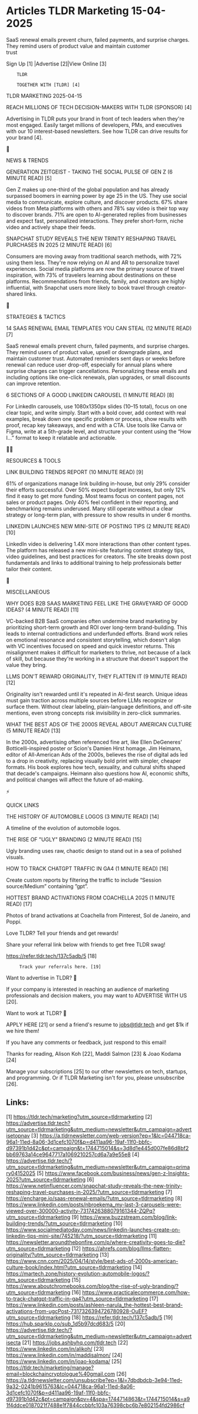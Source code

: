 # Articles TLDR Marketing 15-04-2025

SaaS renewal emails prevent churn, failed payments, and surprise
charges. They remind users of product value and maintain customer
trust ‌ ‌ ‌ ‌ ‌ ‌ ‌ ‌ ‌ ‌ ‌ ‌ ‌ ‌ ‌ ‌ ‌ ‌ ‌ ‌ ‌ ‌ ‌ ‌ ‌ ‌  ‌ ‌ ‌ ‌ ‌ ‌ ‌ ‌ ‌ ‌ ‌ ‌ ‌ ‌ ‌ ‌ ‌ ‌ ‌ ‌ ‌ ‌ ‌ ‌ ‌ ‌ 


 Sign Up [1] |Advertise [2]|View Online [3] 

		TLDR 

		TOGETHER WITH [TLDR] [4]

TLDR MARKETING 2025-04-15

 REACH MILLIONS OF TECH DECISION-MAKERS WITH TLDR (SPONSOR) [4] 

 Advertising in TLDR puts your brand in front of tech leaders when
they're most engaged. Easily target millions of developers, PMs, and
executives with our 10 interest-based newsletters. See how TLDR can
drive results for your brand [4]. 

📱 

NEWS & TRENDS

 GENERATION ZEITGEIST - TAKING THE SOCIAL PULSE OF GEN Z (6 MINUTE
READ) [5] 

 Gen Z makes up one-third of the global population and has already
surpassed boomers in earning power by age 25 in the US. They use
social media to communicate, explore culture, and discover products.
67% share videos from Meta platforms with others and 78% say video is
their top way to discover brands. 71% are open to AI-generated replies
from businesses and expect fast, personalized interactions. They
prefer short-form, niche video and actively shape their feeds. 

 SNAPCHAT STUDY REVEALS THE NEW TRINITY RESHAPING TRAVEL PURCHASES IN
2025 (2 MINUTE READ) [6] 

 Consumers are moving away from traditional search methods, with 72%
using them less. They're now relying on AI and AR to personalize
travel experiences. Social media platforms are now the primary source
of travel inspiration, with 73% of travelers learning about
destinations on these platforms. Recommendations from friends, family,
and creators are highly influential, with Snapchat users more likely
to book travel through creator-shared links. 

🚀 

STRATEGIES & TACTICS

 14 SAAS RENEWAL EMAIL TEMPLATES YOU CAN STEAL (12 MINUTE READ) [7] 

 SaaS renewal emails prevent churn, failed payments, and surprise
charges. They remind users of product value, upsell or downgrade
plans, and maintain customer trust. Automated reminders sent days or
weeks before renewal can reduce user drop-off, especially for annual
plans where surprise charges can trigger cancellations. Personalizing
these emails and including options like one-click renewals, plan
upgrades, or small discounts can improve retention. 

 6 SECTIONS OF A GOOD LINKEDIN CAROUSEL (1 MINUTE READ) [8] 

 For LinkedIn carousels, use 1080x1350px slides (10–15 total), focus
on one clear topic, and write simply. Start with a bold cover, add
context with real examples, break down one specific problem or
process, show results with proof, recap key takeaways, and end with a
CTA. Use tools like Canva or Figma, write at a 5th-grade level, and
structure your content using the “How I…” format to keep it
relatable and actionable. 

🧑‍💻 

RESOURCES & TOOLS

 LINK BUILDING TRENDS REPORT (10 MINUTE READ) [9] 

 61% of organizations manage link building in-house, but only 29%
consider their efforts successful. Over 50% expect budget increases,
but only 12% find it easy to get more funding. Most teams focus on
content pages, not sales or product pages. Only 40% feel confident in
their reporting, and benchmarking remains underused. Many still
operate without a clear strategy or long-term plan, with pressure to
show results in under 6 months. 

 LINKEDIN LAUNCHES NEW MINI-SITE OF POSTING TIPS (2 MINUTE READ) [10] 

 LinkedIn video is delivering 1.4X more interactions than other
content types. The platform has released a new mini-site featuring
content strategy tips, video guidelines, and best practices for
creators. The site breaks down post fundamentals and links to
additional training to help professionals better tailor their content.


🎁 

MISCELLANEOUS

 WHY DOES B2B SAAS MARKETING FEEL LIKE THE GRAVEYARD OF GOOD IDEAS? (4
MINUTE READ) [11] 

 VC-backed B2B SaaS companies often undermine brand marketing by
prioritizing short-term growth and ROI over long-term brand-building.
This leads to internal contradictions and underfunded efforts. Brand
work relies on emotional resonance and consistent storytelling, which
doesn't align with VC incentives focused on speed and quick investor
returns. This misalignment makes it difficult for marketers to thrive,
not because of a lack of skill, but because they're working in a
structure that doesn't support the value they bring. 

 LLMS DON'T REWARD ORIGINALITY, THEY FLATTEN IT (9 MINUTE READ) [12] 

 Originality isn't rewarded until it's repeated in AI-first search.
Unique ideas must gain traction across multiple sources before LLMs
recognize or surface them. Without clear labeling, plain-language
definitions, and off-site mentions, even strong concepts risk
invisibility in zero-click summaries. 

 WHAT THE BEST ADS OF THE 2000S REVEAL ABOUT AMERICAN CULTURE (5
MINUTE READ) [13] 

 In the 2000s, advertising often referenced fine art, like Ellen
DeGeneres' Botticelli-inspired poster or Scion's Damien Hirst homage.
Jim Heimann, editor of All-American Ads of the 2000s, believes the
rise of digital ads led to a drop in creativity, replacing visually
bold print with simpler, cheaper formats. His book explores how tech,
sexuality, and cultural shifts shaped that decade's campaigns. Heimann
also questions how AI, economic shifts, and political changes will
affect the future of ad-making. 

⚡ 

QUICK LINKS

 THE HISTORY OF AUTOMOBILE LOGOS (3 MINUTE READ) [14] 

 A timeline of the evolution of automobile logos. 

 THE RISE OF "UGLY" BRANDING (2 MINUTE READ) [15] 

 Ugly branding uses raw, chaotic design to stand out in a sea of
polished visuals. 

 HOW TO TRACK CHATGPT TRAFFIC IN GA4 (1 MINUTE READ) [16] 

 Create custom reports by filtering the traffic to include “Session
source/Medium” containing ”gpt”. 

 HOTTEST BRAND ACTIVATIONS FROM COACHELLA 2025 (1 MINUTE READ) [17] 

 Photos of brand activations at Coachella from Pinterest, Sol de
Janeiro, and Poppi. 

Love TLDR? Tell your friends and get rewards!

 Share your referral link below with friends to get free TLDR swag! 

 https://refer.tldr.tech/137c5adb/5 [18] 

		 Track your referrals here. [19] 

Want to advertise in TLDR? 📰

 If your company is interested in reaching an audience of marketing
professionals and decision makers, you may want to ADVERTISE WITH US
[20]. 

Want to work at TLDR? 💼

 APPLY HERE [21] or send a friend's resume to jobs@tldr.tech and get
$1k if we hire them! 

 If you have any comments or feedback, just respond to this email! 

Thanks for reading, 
Alison Koh [22], Maddi Salmon [23] & Joao Kodama [24] 

 Manage your subscriptions [25] to our other newsletters on tech,
startups, and programming. Or if TLDR Marketing isn't for you, please
unsubscribe [26]. 

 

Links:
------
[1] https://tldr.tech/marketing?utm_source=tldrmarketing
[2] https://advertise.tldr.tech?utm_source=tldrmarketing&utm_medium=newsletter&utm_campaign=advertisetopnav
[3] https://a.tldrnewsletter.com/web-version?ep=1&lc=044718ca-96a1-11ed-8a06-3d1cefc1070f&p=d411aa96-19af-11f0-bbfc-d97391b1d42c&pt=campaign&t=1744715014&s=3d8d1e445d007fe86d8bf2bb69763a14ce9647717a1069210257cd6a7a9e55e8
[4] https://advertise.tldr.tech/?utm_source=tldrmarketing&utm_medium=newsletter&utm_campaign=primary04152025
[5] https://www.facebook.com/business/news/gen-z-Insights-2025?utm_source=tldrmarketing
[6] https://www.netinfluencer.com/snapchat-study-reveals-the-new-trinity-reshaping-travel-purchases-in-2025/?utm_source=tldrmarketing
[7] https://encharge.io/saas-renewal-emails/?utm_source=tldrmarketing
[8] https://www.linkedin.com/posts/nbroekema_my-last-3-carousels-were-viewed-over-300000-activity-7317426388079161344-ZQPq?utm_source=tldrmarketing
[9] https://www.buzzstream.com/blog/link-building-trends/?utm_source=tldrmarketing
[10] https://www.socialmediatoday.com/news/linkedin-launches-create-on-linkedin-tips-mini-site/745218/?utm_source=tldrmarketing
[11] https://newsletter.aroundthebonfire.com/p/where-creativity-goes-to-die?utm_source=tldrmarketing
[12] https://ahrefs.com/blog/llms-flatten-originality/?utm_source=tldrmarketing
[13] https://www.cnn.com/2025/04/14/style/best-ads-of-2000s-american-culture-book/index.html?utm_source=tldrmarketing
[14] https://martech.zone/history-evolution-automobile-logos/?utm_source=tldrmarketing
[15] https://www.aboutchromebooks.com/blog/the-rise-of-ugly-branding/?utm_source=tldrmarketing
[16] https://www.practicalecommerce.com/how-to-track-chatgpt-traffic-in-ga4?utm_source=tldrmarketing
[17] https://www.linkedin.com/posts/ashleen-narula_the-hottest-best-brand-activations-from-ugcPost-7317326394726780928-OuEF?utm_source=tldrmarketing
[18] https://refer.tldr.tech/137c5adb/5
[19] https://hub.sparklp.co/sub_1d5b97dcd683/5
[20] https://advertise.tldr.tech/?utm_source=tldrmarketing&utm_medium=newsletter&utm_campaign=advertisecta
[21] https://jobs.ashbyhq.com/tldr.tech
[22] https://www.linkedin.com/in/alikoh/
[23] https://www.linkedin.com/in/maddisalmon/
[24] https://www.linkedin.com/in/joao-kodama/
[25] https://tldr.tech/marketing/manage?email=blockchaincryptologue%40gmail.com
[26] https://a.tldrnewsletter.com/unsubscribe?ep=1&l=7dbdbdcb-3e94-11ed-9a32-0241b9615763&lc=044718ca-96a1-11ed-8a06-3d1cefc1070f&p=d411aa96-19af-11f0-bbfc-d97391b1d42c&pt=campaign&pv=4&spa=1744714863&t=1744715014&s=a91f4ddce0187021f7488e1f7844ccbbfc103a76398cbc6b7e802154fd2986cf